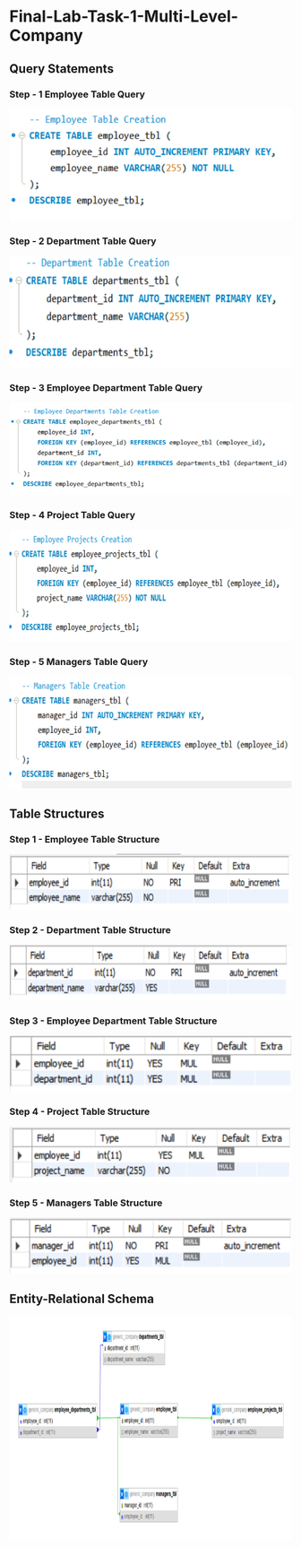 # Final-Lab-Task-1-Multi-Level-Company

## Query Statements 

  ### Step - 1 Employee Table Query
  <img src="Images/Employee-Table.png" alt="Alt Text" Width="600" height="200">

  ### Step - 2 Department Table Query
  <img src="Images/Department-Table.png" alt="Alt Text" Width="600" height="200">

  ### Step - 3 Employee Department Table Query
  <img src="Images/Emp-Dept-Table.png" alt="Alt Text" Width="600" heigth="200">

  ### Step - 4 Project Table Query
  <img src="Images/Emp-Proj-Creation.png" alt="Alt Text" Width="600" height="200">

  ### Step - 5 Managers Table Query
  <img src="Images/Manager-Table-Creation.png" alt="Alt Text" Width="600" height="200">


## Table Structures 

  ### Step 1 - Employee Table Structure
  <img src="Images/Emp-Table-Structure.png" alt="Alt Text" Width="600" height="100">

  ### Step 2 - Department Table Structure
  <img src="Images/Department-Table-Structure.png" alt="Alt Text" Width="600" height="100">

  ### Step 3 - Employee Department Table Structure
  <img src="Images/Employee-Department-Structure.png" alt="Alt Text" Width="600" height="100">

  ### Step 4 - Project Table Structure
  <img src="Images/Project-Structure.png" alt="Alt Text" Width="600" height="100">

  ### Step 5 - Managers Table Structure
  <img src="Images/Manager-Structure.png" alt="Alt Text" Width="600" height="100">

## Entity-Relational Schema
  <img src="Images/Entity-Relation.jpg" alt="Alt Text" Width="900" height="400">

